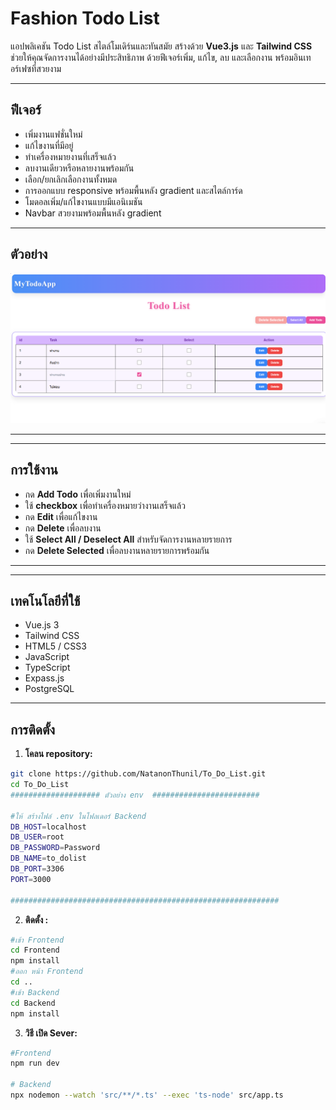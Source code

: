# Fashion Todo List

แอปพลิเคชัน Todo List สไตล์โมเดิร์นและทันสมัย สร้างด้วย **Vue3.js** และ **Tailwind CSS**  
ช่วยให้คุณจัดการงานได้อย่างมีประสิทธิภาพ ด้วยฟีเจอร์เพิ่ม, แก้ไข, ลบ และเลือกงาน พร้อมอินเทอร์เฟซที่สวยงาม

---

## ฟีเจอร์

- เพิ่มงานแฟชั่นใหม่
- แก้ไขงานที่มีอยู่
- ทำเครื่องหมายงานที่เสร็จแล้ว
- ลบงานเดียวหรือหลายงานพร้อมกัน
- เลือก/ยกเลิกเลือกงานทั้งหมด
- การออกแบบ responsive พร้อมพื้นหลัง gradient และสไตล์การ์ด
- โมดอลเพิ่ม/แก้ไขงานแบบมีแอนิเมชัน
- Navbar สวยงามพร้อมพื้นหลัง gradient

---

## ตัวอย่าง

![Todo List Screenshot](./image/screenshot.png)

---

---

## การใช้งาน

- กด **Add Todo** เพื่อเพิ่มงานใหม่
- ใช้ **checkbox** เพื่อทำเครื่องหมายว่างานเสร็จแล้ว
- กด **Edit** เพื่อแก้ไขงาน
- กด **Delete** เพื่อลบงาน
- ใช้ **Select All / Deselect All** สำหรับจัดการงานหลายรายการ
- กด **Delete Selected** เพื่อลบงานหลายรายการพร้อมกัน
---

---

## เทคโนโลยีที่ใช้

- Vue.js 3
- Tailwind CSS
- HTML5 / CSS3
- JavaScript
- TypeScript
- Expass.js
- PostgreSQL

---

## การติดตั้ง

1. **โคลน repository:**

```bash
git clone https://github.com/NatanonThunil/To_Do_List.git
cd To_Do_List
#################### ตัวอย่าง env  ########################

#ให้ สร้างไฟล์ .env ในโฟลเดอร์ Backend
DB_HOST=localhost
DB_USER=root
DB_PASSWORD=Password
DB_NAME=to_dolist
DB_PORT=3306
PORT=3000

############################################################


```
2. **ติดตั้ง :**
```bash
#เข้า Frontend
cd Frontend
npm install
#ออก หน้า Frontend
cd ..
#เข้า Backend
cd Backend
npm install

```
3. **วิธี เปิด Sever:**
```bash
#Frontend
npm run dev

# Backend
npx nodemon --watch 'src/**/*.ts' --exec 'ts-node' src/app.ts

```

